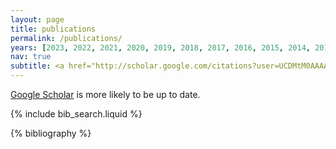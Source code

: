 ```yaml
---
layout: page
title: publications
permalink: /publications/
years: [2023, 2022, 2021, 2020, 2019, 2018, 2017, 2016, 2015, 2014, 2012]
nav: true
subtitle: <a href="http://scholar.google.com/citations?user=UCDMtM0AAAAJ&hl=en"> Google Scholar </a> is more likely to be up to date.
---
```


<!-- _pages/publications.md -->
[Google Scholar](https://scholar.google.com/citations?user=UCDMtM0AAAAJ) is more likely to be up to date.

<!-- Bibsearch Feature -->

{% include bib_search.liquid %}

<div class="publications">

{% bibliography %}

</div>

